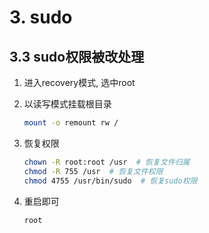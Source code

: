 # 3. sudo

## 3.3 sudo权限被改处理

1. 进入recovery模式, 选中root

2. 以读写模式挂载根目录

   ```bash
   mount -o remount rw /
   ```

3. 恢复权限

   ```bash
   chown -R root:root /usr  # 恢复文件归属
   chmod -R 755 /usr  # 恢复文件权限
   chmod 4755 /usr/bin/sudo  # 恢复sudo权限
   ```

4. 重启即可

   ```bash
   root
   ```

   